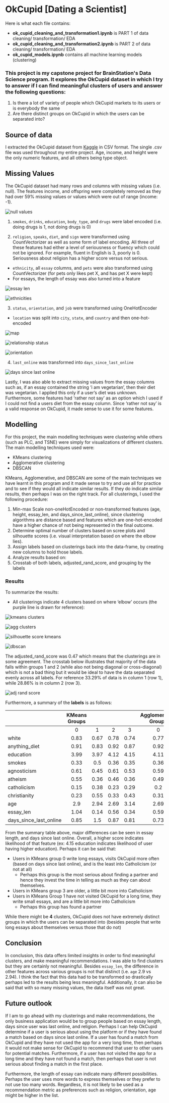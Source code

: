 # OkCupid [Dating a Scientist]

Here is what each file contains:
- **ok_cupid_cleaning_and_transformation1.ipynb** is PART 1 of data cleaning/ transformation/ EDA
- **ok_cupid_cleaning_and_transformation2.ipynb** is PART 2 of data cleaning/ transformation/ EDA
- **ok_cupid_models.ipynb** contains all machine learning models (clustering)

### This project is my capstone project for BrainStation's Data Science program. It explores the OkCupid dataset in which I try to answer if I can find meaningful clusters of users and answer the following questions:
1. Is there a lot of variety of people which OkCupid markets to its users or is everybody the same
2. Are there distinct groups on OkCupid in which the users can be separated into?

## Source of data
I extracted the OkCupid dataset from [Kaggle](https://www.kaggle.com/andrewmvd/okcupid-profiles) in CSV format. The single .csv file was used throughout my entire project. Age, income, and height were the only numeric features, and all others being type object.

## Missing Values
The OkCupid dataset had many rows and columns with missing values (i.e. null). The features income, and offspring were completely removed as they had over 59% missing values or values which were out of range (income: -1).

![null values](https://github.com/puneetsran/okcupid/blob/master/figures/null_values.png?raw=true)

1. `smokes`, `drinks`, `education`, `body_type`, and `drugs` were label encoded (i.e. doing drugs is 1, not doing drugs is 0)

2. `religion`, `speaks`, `diet`, and `sign` were transformed using CountVectorizer as well as some form of label encoding. All three of these features had either a level of seriousness or fluency which could not be ignored. For example, fluent in English is 3, poorly is 0. Seriousness about religion has a higher score versus not serious.
- `ethnicity`, all `essay` columns, and `pets` were also transformed using CountVectorizer (for pets only likes pet X, and has pet X were kept)
- For essays, the length of essay was also turned into a feature

![essay len](https://github.com/puneetsran/okcupid/blob/master/figures/essay_len.png?raw=true)

![ethnicities](https://github.com/puneetsran/okcupid/blob/master/figures/ethnicities.png?raw=true)

3. `status`, `orientation`, and `job` were transformed using OneHotEncoder
- `location` was split into `city`, `state`, and `country` and then one-hot-encoded

![map](https://github.com/puneetsran/okcupid/blob/master/figures/map.png?raw=true)

![relationship status](https://github.com/puneetsran/okcupid/blob/master/figures/status.png?raw=true)

![orientation](https://github.com/puneetsran/okcupid/blob/master/figures/orientaion.png?raw=true)

4. `last_online` was transformed into `days_since_last_online`

![days since last online](https://github.com/puneetsran/okcupid/blob/master/figures/days_since_last_online.png?raw=true)

Lastly, I was also able to extract missing values from the essay columns such as, if an essay contained the string ‘i am vegetarian’, then their diet was vegetarian. I applied this only if a user’s diet was unknown. Furthermore, some features had ‘rather not say’ as an option which I used if I could not find a users diet from the essay column. Since ‘rather not say’ is a valid response on OkCupid, it made sense to use it for some features.

## Modelling
For this project, the main modelling techniques were clustering while others (such as PLC, and TSNE) were simply for visualizations of different clusters. The main modelling techniques used were:

- KMeans clustering
- Agglomerative clustering
- DBSCAN

KMeans, Agglomerative, and DBSCAN are some of the main techniques we have learnt in this program and it made sense to try and use all for practice and to see if they would all indicate similar results. If they do indicate similar results, then perhaps I was on the right track.
For all clusterings, I used the following procedure:

1. Min-max Scale non-oneHotEncoded or non-transformed features (age, height, essay_len, and days_since_last_online), since clustering algorithms are distance based and features which are one-hot-encoded have a higher chance of not being represented in the final outcome.
2. Determine optimal number of clusters based on scree plots and silhouette scores (i.e. visual interpretation based on where the elbow lies).
3. Assign labels based on clusterings back into the data-frame, by creating new columns to hold those labels.
4. Analyze results based on:
5. Crosstab of both labels, adjusted_rand_score, and grouping by the labels

### Results
To summarize the results:
- All clusterings indicate 4 clusters based on where ‘elbow’ occurs (the purple line is drawn for reference):

![kmeans clusters](https://github.com/puneetsran/okcupid/blob/master/figures/k_means_scree_plot.png?raw=true)

![agg clusters](https://github.com/puneetsran/okcupid/blob/master/figures/agglomerative_scree_plot.png?raw=true)

![silhouette score kmeans](https://github.com/puneetsran/okcupid/blob/master/figures/silhouette_score_plot.png?raw=true)

![dbscan](https://github.com/puneetsran/okcupid/blob/master/figures/silhouette_scores.png?raw=true)

The adjusted_rand_score was 0.47 which means that the clusterings are in some agreement. The crosstab below illustrates that majority of the data falls within groups 1 and 2 (while also not being diagonal or cross-diagonal) which is not a bad thing but it would be ideal to have the data separated evenly across all labels. For reference 33.29% of data is in column 1 (row 1), while 28.86% is in column 2 (row 3).

![adj rand score](https://github.com/puneetsran/okcupid/blob/master/figures/adj_rand_score.png?raw=true)

Furthermore, a summary of the **labels** is as follows:
<p>

|                        | KMeans Groups |      |      |      | Agglomerative Groups |      |      |      |
|------------------------|:-------------:|:----:|:----:|:----:|:--------------------:|:----:|:----:|:----:|
|                        |       0       |   1  |   2  |   3  |           0          |   1  |   2  |   3  |
| white                  |      0.83     | 0.67 | 0.78 | 0.74 |         0.77         | 0.69 | 0.73 | 0.83 |
| anything_diet          |      0.91     | 0.83 | 0.92 | 0.87 |         0.92         |  0.8 | 0.91 | 0.95 |
| education              |      3.99     | 3.97 | 4.12 | 4.15 |         4.11         |  4.0 | 4.14 | 3.97 |
| smokes                 |      0.33     |  0.5 | 0.36 | 0.35 |         0.36         | 0.46 | 0.37 | 0.33 |
| agnosticism            |      0.61     | 0.45 | 0.61 | 0.53 |         0.59         | 0.43 | 0.58 | 0.64 |
| atheism                |      0.55     | 0.36 | 0.46 | 0.36 |         0.49         | 0.39 | 0.32 | 0.65 |
| catholicism            |      0.15     | 0.38 | 0.23 | 0.29 |          0.2         | 0.37 | 0.29 | 0.13 |
| christianity           |      0.23     | 0.55 | 0.33 | 0.43 |         0.31         | 0.52 | 0.45 |  0.2 |
| age                    |      2.9      | 2.94 | 2.69 | 3.14 |         2.69         | 3.31 | 2.74 | 2.69 |
| essay_len              |      1.04     | 0.14 | 0.56 | 0.34 |         0.59         | 0.17 | 0.35 | 0.94 |
| days_since_last_online |      0.85     |  1.5 | 0.87 | 0.81 |         0.73         | 1.79 | 0.48 | 0.81 |
</p>

From the summary table above, major differences can be seen in essay length, and days since last online. Overall, a higher score indicates likelihood of that feature (ex: 4.15 education indicates likelihood of user having higher education). Perhaps it can be said that:
- Users in KMeans group 0 write long essays, visits OkCupid more often (based on days since last online), and is the least into Catholicism (or not at all)
    - Perhaps this group is the most serious about finding a partner and hence they invest the time in telling as much as they can about themselves.
- Users in KMeans  group 3 are older, a little bit more into Catholicism
- Users in KMeans  Group 1 have not visited OkCupid for a long time, they write small essays, and are a little bit more into Catholicism
    - Perhaps this group has found a partner

While there might be **4** clusters, OkCupid does not have extremely distinct groups in which the users can be separated into (besides people that write long essays about themselves versus those that do not)

## Conclusion
In conclusion, this data offers limited insights in order to find meaningful clusters, and make meaningful recommendations. I was able to find clusters but they are certainly not meaningful. Besides `essay_len`, the difference in other features across various groups is not that distinct (i.e. `age` 2.9 vs 2.94). I think the fact that this data had to be transformed so drastically perhaps led to the results being less meaningful. Additionally, it can also be said that with so many missing values, the data itself was not great.

## Future outlook
If I am to go ahead with my clusterings and make recommendations, the only business application would be to group people based on essay length, days since user was last online, and religion. Perhaps I can help OkCupid determine if a user is serious about using the platform or if they have found a match based on days since last online. If a user has found a match from OkCupid and they have not used the app for a very long time, then perhaps it would not make sense for OkCupid to recommend that user to other users for potential matches. Furthermore, if a user has not visited the app for a long time and they have not found a match, then perhaps that user is not serious about finding a match in the first place.

Furthermore, the length of essay can indicate many different possibilities. Perhaps the user uses more words to express themselves or they prefer to not use too many words. Regardless, it is not likely to be used as a recommendation metric as preferences such as religion, orientation, age might be higher in the list.
